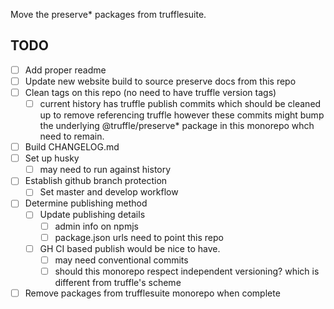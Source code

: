 Move the preserve* packages from trufflesuite.

## TODO

- [ ] Add proper readme
- [ ] Update new website build to source preserve docs from this repo
- [ ] Clean tags on this repo (no need to have truffle version tags)
    - [ ] current history has truffle publish commits which should be cleaned up to remove referencing truffle
          however these commits might bump the underlying @truffle/preserve* package in this monorepo whch need
          to remain.
- [ ] Build CHANGELOG.md
- [ ] Set up husky
  - [ ] may need to run against history
- [ ] Establish github branch protection
  - [ ] Set master and develop workflow
- [ ] Determine publishing method
  - [ ] Update publishing details 
    - [ ] admin info on npmjs
    - [ ] package.json urls need to point this repo
  - [ ] GH CI based publish would be nice to have. 
    - [ ] may need conventional commits
    - [ ] should this monorepo respect independent versioning? which is
          different from truffle's scheme
- [ ] Remove packages from trufflesuite monorepo when complete
